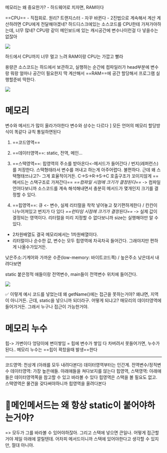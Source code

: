 메모리는 왜 중요한가? - 하드웨어로 치자면, RAM이다

==CPU== - 직접회로.  원리? 트랜지스터 - 자꾸 바뀐다 - 2진법으로 계속해서 계산
계산하려면 CPU에게 전달해야겠네?
하드디스크에있는 소스코드를 CPU한테 가져가야하는데, 너무 많네?
CPU랑 같이 메인보드에 있는 캐시공간에 변수나이런걸 다 넣을수는없잖아

![](https://i.imgur.com/EkpdsVc.png)


하드에서 CPU까지 너무 멀고 느려
RAM이랑 CPU는 가깝고 빨라

용량큰 소스코드는 하드에서 보관하고, 실행하는 순간에 컴파일러가 head부분에 변수랑 뭐랑 얼마나 공간이 필요한지 딱 계산해서 ==RAM==에 공간 할당해서 프로그램 실행할준비 딱한다. 

![](https://i.imgur.com/aaaOXpA.png)

# 메모리

변수와 메서드가 많이 올라가야한다
변수와 상수는 다르다
]
모든 언어의 메모리 할당방식이 똑같다
규칙 통일하면된다

1. ==코드영역==
2. ==데이터영역==: static, 전역, 메인...
3. ==스택영역==: 힙영역의 주소를 받아온다<-메서드가 들어간다 / 번지(레퍼런스)를 저장한다. 스택형태라서 변수를 꺼내고 하는게 아주어렵다. 불편하다. 근데 왜 스택형태쓰냐고?- 그게 효율적이거든. 
	C->S->R->S->C 호출구조가 꼬이지않게 ==메서드는 스택구조로 가져간다== 
	*==컴파일 시점에 크기가 결정된다==* -> 컴파일 언어다보니까 소스코드를 계속 해석해내면서 충분히 메서드가 몇개인지 크기를 결정할 수 있다. 

4. ==힙영역==: 큐 <- 변수, 실제 리터럴을 착착  넣어놓고 찾기편하게한다 / 칸칸이 나누어져있고 번지가 다 있다
	*==런타임 시점에 크기가 결정된다==* -> 실제 값이 결정되는 영역이다. 리터럴을 미리 지정할 수 없다보니까 size는 실행해야만 알 수 있다.

- 2차원배열도 결국 메모리에서는 1차원배열이다. 
- 리터럴이나 순수한 값, 변수는 모두 힙영역에 차곡차곡 들어간다. 그래야지만 편하게 나올수가있거든. 

낮은주소:기계어와 가까운 수준(low-memory: 바이트코드쪽) / 높은주소
낮은데서 내려다보면 

static 붙은정적 애들이랑 전역변수, main들이 전역변수 위치에 들어간다.

![](https://i.imgur.com/XrdfBHN.png)

✅ 이렇게 예시 코드를 넣었는데 왜 getName()에는 접근을 못하는거야? 
왜냐면, 지역이 아니거든. 
근데, static을 넣으니까 되더라구. 어떻게 되냐고? 매모리의 데이터영역에들어가거든. 그래서 누구나 접근이 가능한거야. 



# 메모리 누수

힙-> 가변이다
엉덩이에 변이쌓임 = 힙에 변수가 쌓임
다 차버려서 못들어가면, 누수가 된다.. 
메모리 누수는 ==힙이 꽉찼을때 발생==한다


---

코드영역: 천상계 (아래를 모두 내려다본다)
데이터영역부터는 인간계.
전역변수/정적변수 데이터영역: 가장 높은애들. 아래애들을 쳐다보지를 않는다
힙영역, 스택영역: 아래애들은 데이터영역쪽을 참고할 수 있고 바라볼 수 있다
힙영역은 스택을 볼 필요도 없고.
스택영역은 물건을 갖다써야하니까 힙영역을 올려다본다




# 🙉메인메서드는 왜 항상 static이 붙어야하는거야? 

=> 모두가 그를 바라볼 수 있어야하잖아. 그리고 스택에 넣으면 큰일나. 어떻게 접근할거야 제일 아래에 깔릴텐데. 어차피 메서드이니까 스택에 있어야한다고 생각할 수 있지만, 절대 아니야. 





